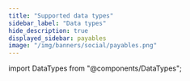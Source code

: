 ```yaml
---
title: "Supported data types"
sidebar_label: "Data types"
hide_description: true
displayed_sidebar: payables
image: "/img/banners/social/payables.png"
---
```


import DataTypes from "@components/DataTypes";

<DataTypes productName="billpaysync" />

<br />
